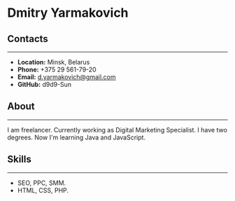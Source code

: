 # Dmitry Yarmakovich

## Contacts
---
* **Location:** Minsk, Belarus
* **Phone:** +375 29 561-79-20
* **Email:** d.yarmakovich@gmail.com
* **GitHub:** d9d9-Sun

## About
---
I am freelancer. Currently working as Digital Marketing Specialist. I have two degrees. Now I'm learning Java and JavaScript.

## Skills
---
* SEO, PPC, SMM.
* HTML, CSS, PHP.
